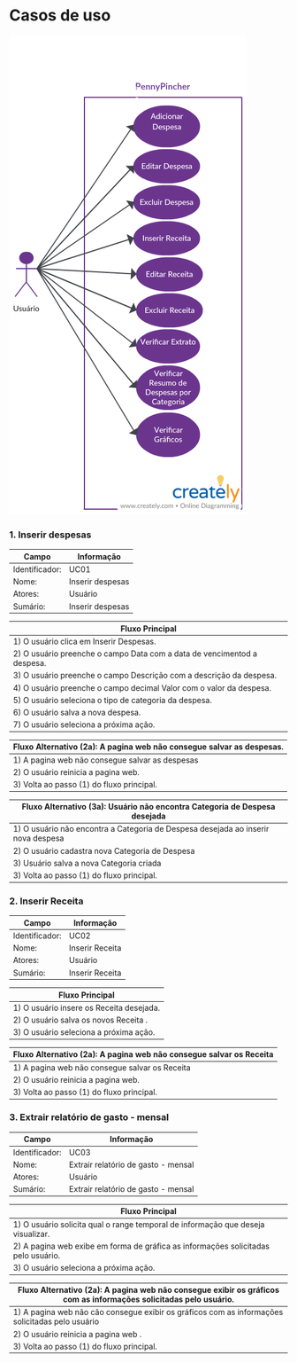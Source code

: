 # Casos de uso

![](casodeuso.jpeg)


### 1.  Inserir despesas 

| Campo          | Informação        |
|---|---|
| Identificador: | UC01              |
| Nome:          | Inserir despesas |
| Atores:        | Usuário               |
| Sumário:       | Inserir despesas   |

| Fluxo Principal |
|---|
| 1) O usuário clica em Inserir Despesas.|
| 2) O usuário preenche o campo Data com a data de vencimentod a despesa.|
| 3) O usuário preenche o campo Descrição com a descrição da despesa.|
| 4) O usuário preenche o campo decimal Valor com o valor da despesa.|
| 5) O usuário seleciona o tipo de categoria da despesa.|
| 6) O usuário salva a nova despesa.|
| 7) O usuário seleciona a próxima ação.|

| Fluxo Alternativo (2a): A pagina web não consegue salvar as despesas.  |
|---|
| 1) A pagina web não consegue salvar as despesas  |
| 2) O usuário reinicia a pagina web. |
| 3) Volta ao passo (1) do fluxo principal. |

| Fluxo Alternativo (3a): Usuário não encontra Categoria de Despesa desejada  |
|---|
| 1) O usuário não encontra a Categoria de Despesa desejada ao inserir nova despesa    |
| 2) O usuário cadastra nova Categoria de Despesa |
| 3) Usuário salva a nova Categoria criada |
| 3) Volta ao passo (1) do fluxo principal. |

 ### 2.  Inserir Receita  

| Campo          | Informação        |
|---|---|
| Identificador: | UC02              |
| Nome:          | Inserir Receita |
| Atores:        | Usuário               |
| Sumário:       | Inserir  Receita |

| Fluxo Principal |
|---|
| 1) O usuário insere os  Receita  desejada. |
| 2) O usuário salva os novos  Receita .|
| 3) O usuário seleciona a próxima ação.|

| Fluxo Alternativo (2a): A pagina web não consegue salvar os  Receita   |
|---|
| 1) A pagina web não consegue salvar os  Receita  |
| 2) O usuário reinicia a pagina web. |
| 3) Volta ao passo (1) do fluxo principal. |

 ### 3.  Extrair relatório de gasto - mensal 

| Campo          | Informação        |
|---|---|
| Identificador: | UC03             |
| Nome:          |  Extrair relatório de gasto - mensal |
| Atores:        | Usuário               |
| Sumário:       |  Extrair relatório de gasto - mensal  |

| Fluxo Principal |
|---|
| 1) O usuário solicita qual o range temporal de informação que deseja visualizar.  |
| 2) A pagina web exibe em forma de gráfica as informações solicitadas pelo usuário.|
| 3) O usuário seleciona a próxima ação.|

| Fluxo Alternativo (2a): A pagina web não consegue exibir os gráficos com as informações solicitadas pelo usuário. |
|---|
| 1) A pagina web não cão consegue exibir os gráficos com as informações solicitadas pelo usuário |
| 2) O usuário reinicia a pagina web . |
| 3) Volta ao passo (1) do fluxo principal. |





